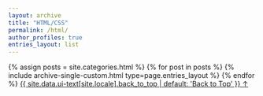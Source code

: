 ```yaml
---
layout: archive
title: "HTML/CSS"
permalink: /html/
author_profiles: true
entries_layout: list
---
```


{% assign posts = site.categories.html %}
{% for post in posts %} 
  {% include archive-single-custom.html type=page.entries_layout %} 
{% endfor %}
<a href="#page-title" class="back-to-top">{{ site.data.ui-text[site.locale].back_to_top | default: 'Back to Top' }} &uarr;</a>